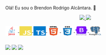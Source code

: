 Olá! Eu sou o Brendon Rodrigo Alcântara. 👋

<!--
**BrendonAlc/BrendonAlc** is a ✨ _special_ ✨ repository because its `README.md` (this file) appears on your GitHub profile.

- 🔭 Atualmente trabalho como Analista de Suporte
- 🌱 Estudando Javascript para front-end e back-end, Java, arquitetura de software
- 😄 Pronouns: ele/dele
-->

<div align="center">
  <a href="https://github.com/BrendonAlc">
  <img height="180em" src="https://github-readme-stats.vercel.app/api?username=brendonalc&show_icons=true&theme=dark&include_all_commits=true&count_private=true&count_public=true"/>
  <img height="180em" src="https://github-readme-stats.vercel.app/api/top-langs/?username=brendonalc&layout=compact&langs_count=8&theme=dark"/>
</div>
<div style="display: inline_block"><br>
  <img align="center" alt="Brendon-Java" height="30" width="40" src="https://raw.githubusercontent.com/devicons/devicon/master/icons/java/java-original-wordmark.svg">
  <img align="center" alt="Brendon-Js" height="30" width="40" src="https://raw.githubusercontent.com/devicons/devicon/master/icons/javascript/javascript-plain.svg">
  <img align="center" alt="Brendon-Ts" height="30" width="40" src="https://raw.githubusercontent.com/devicons/devicon/master/icons/typescript/typescript-plain.svg">
  <img align="center" alt="Brendon-HTML" height="30" width="40" src="https://raw.githubusercontent.com/devicons/devicon/master/icons/html5/html5-original-wordmark.svg">
  <img align="center" alt="Brendon-CSS" height="30" width="40" src="https://raw.githubusercontent.com/devicons/devicon/master/icons/css3/css3-original-wordmark.svg">
  <img align="center" alt="Brendon-Bootstrap" height="30" width="40" src="https://raw.githubusercontent.com/devicons/devicon/master/icons/bootstrap/bootstrap-original-wordmark.svg">
  <img align="center" alt="Brendon-Postgresql" height="30" width="40" src="https://raw.githubusercontent.com/devicons/devicon/master/icons/postgresql/postgresql-original-wordmark.svg">
</div>
  
  ##
 
<div> 
  <a href="https://www.instagram.com/brend0n.4lc/" target="_blank"><img src="https://img.shields.io/badge/-Instagram-%23E4405F?style=for-the-badge&logo=instagram&logoColor=white" target="_blank"></a>
  <a href = "mailto:brendon_rodrigo@hotmail.com"><img src="https://img.shields.io/badge/Microsoft_Outlook-0078D4?style=for-the-badge&logo=microsoft-outlook&logoColor=white" target="_blank"></a>
  <a href="https://www.linkedin.com/in/brendon-rodrigo-alcântara-47a85b129/" target="_blank"><img src="https://img.shields.io/badge/-LinkedIn-%230077B5?style=for-the-badge&logo=linkedin&logoColor=white" target="_blank"></a> 
</div>
